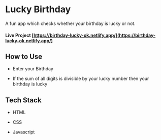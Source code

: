 # Lucky Birthday

A fun app which checks whether your birthday is lucky or not.

#### Live Project [https://birthday-lucky-ok.netlify.app/](https://birthday-lucky-ok.netlify.app/)

## How to Use

* Enter your Birthday

* If the sum of all digits is divisible by your lucky number then your birthday is lucky

## Tech Stack

* HTML

* CSS

* Javascript